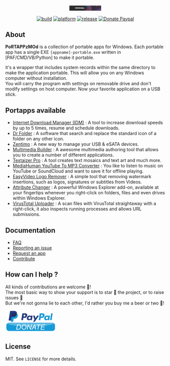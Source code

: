 

<p align="center"><a href="https://portappzmod.github.io/" target="_blank"><img width="100" src="https://github.com/portappzmod/portappzmod.github.io/blob/master/img/Rep_Banner0.png"></a></p>

<p align="center">
	<a href="https://portappzmod.github.io/"><img alt="build" src="https://img.shields.io/badge/build-passing-brightgreen.svg"></a>
  	<a href="https://portappzmod.github.io/"><img alt="platform" src="https://img.shields.io/badge/platform-win--32%20%7C%20win--64-lightgrey.svg"></a>
 	<a href="https://portappzmod.github.io/"><img alt="release" src="https://img.shields.io/badge/release-v1.0.4-blue.svg"></a>
	<a href="https://www.paypal.com/"><img src="https://img.shields.io/badge/donate-paypal-7057ff.svg?style=flat-square" alt="Donate Paypal"></a>
</p>


## About

**PoRTAPPzMOd** is a collection of portable apps for Windows. Each portable app has a single EXE `[appname]-portable.exe` written in [PAF/CMD/VB/Python] to make it portable.<br />

it's a wrapper that includes system records within the same directory to make the application portable. This will allow you on any Windows computer without installation.<br />
You will carry the program with settings on removable drive and don't modify settings on host computer. Now your favorite application on a USB stick.<br />


## Portapps available

* [Internet Download Manager (IDM)](https://github.com/portappzmod/InternetDownloadManager/) : A tool to increase download speeds by up to 5 times, resume and schedule downloads.
* [Dr Folder](https://github.com/portappzmod/DrFolder/) : A software that search and replace the standard icon of a folder on any other icon.
* [Zentimo](https://github.com/portappzmod/Zentimo/) : A new way to manage your USB & eSATA devices.
* [Multimedia Builder](https://github.com/portappzmod/MultimediaBuilder/) : A awesome multimedia authoring tool that allows you to create a number of different applications.
* [Textaizer Pro](https://github.com/portappzmod/TextaizerPro/) : A tool creates text mosaics and text art and much more.
* [MediaHuman YouTube To MP3 Converter](https://github.com/portappzmod/MediaHumanYouTubeToMP3Converter/) : You like to listen to music on YouTube or SoundCloud and want to save it for offline playing.
* [EasyVideo Logo Remover](https://github.com/portappzmod/EasyVideoLogoRemover/) : A simple tool that removing watermark insertions, such as logos, signatures or subtitles from Videos.
* [Attribute Changer](https://github.com/portappzmod/AttributeChanger/) : A powerful Windows Explorer add-on, available at your fingertips whenever you right-click on folders, files and even drives within Windows Explorer.
* [VirusTotal Uploader](https://github.com/portappzmod/VirusTotalUploader/) : A scan files with VirusTotal straightaway with a right-click, it also inspects running processes and allows URL submissions.


## Documentation

* [FAQ](https://github.com/portappzmod/)
* [Reporting an issue](https://github.com/portappzmod/)
* [Request an app](https://github.com/portappzmod/)
* [Contribute](https://github.com/portappzmod/)


## How can I help ?

All kinds of contributions are welcome :raised_hands:!<br />
The most basic way to show your support is to star :star2: the project, or to raise issues :speech_balloon:<br />
But we're not gonna lie to each other, I'd rather you buy me a beer or two :beers:!<br />

[![Paypal Donate](https://github.com/portappzmod/portappzmod.github.io/blob/master/img/paypal-donate.png)](https://www.paypal.com/)


## License

MIT. See `LICENSE` for more details.<br />

